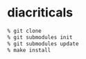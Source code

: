 # diacriticals

```bash
% git clone
% git submodules init
% git submodules update
% make install
```
